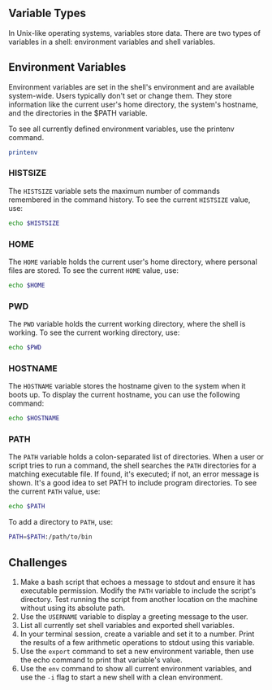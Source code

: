 ## Variable Types

In Unix-like operating systems, variables store data. There are two types of variables in a shell: environment variables and shell variables.

## Environment Variables

Environment variables are set in the shell's environment and are available system-wide. Users typically don't set or change them. They store information like the current user's home directory, the system's hostname, and the directories in the $PATH variable.

To see all currently defined environment variables, use the printenv command.

```bash
printenv
```

### HISTSIZE

The `HISTSIZE` variable sets the maximum number of commands remembered in the command history. To see the current `HISTSIZE` value, use:

```bash
echo $HISTSIZE
```

### HOME

The `HOME` variable holds the current user's home directory, where personal files are stored. To see the current `HOME` value, use:

```bash
echo $HOME
```

### PWD

The `PWD` variable holds the current working directory, where the shell is working. To see the current working directory, use:

```bash
echo $PWD
```

### HOSTNAME

The `HOSTNAME` variable stores the hostname given to the system when it boots up. To display the current hostname, you can use the following command:

```bash
echo $HOSTNAME
```

### PATH

The `PATH` variable holds a colon-separated list of directories. When a user or script tries to run a command, the shell searches the `PATH` directories for a matching executable file. If found, it's executed; if not, an error message is shown. It's a good idea to set PATH to include program directories. To see the current `PATH` value, use:

```bash
echo $PATH
```

To add a directory to `PATH`, use:

```bash
PATH=$PATH:/path/to/bin
```

## Challenges

1. Make a bash script that echoes a message to stdout and ensure it has executable permission. Modify the `PATH` variable to include the script's directory. Test running the script from another location on the machine without using its absolute path.
2. Use the `USERNAME` variable to display a greeting message to the user.
3. List all currently set shell variables and exported shell variables.
4. In your terminal session, create a variable and set it to a number. Print the results of a few arithmetic operations to stdout using this variable.
5. Use the `export` command to set a new environment variable, then use the echo command to print that variable's value.
6. Use the `env` command to show all current environment variables, and use the `-i` flag to start a new shell with a clean environment.
